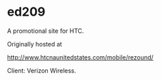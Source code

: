 # ed209
A promotional site for HTC.

Originally hosted at

http://www.htcnaunitedstates.com/mobile/rezound/

Client: Verizon Wireless.
